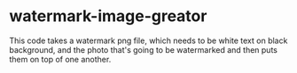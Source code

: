 # watermark-image-greator
This code takes a watermark png file, which needs to be white text on black background, and the photo that's going to be watermarked and then puts them on top of one another.
